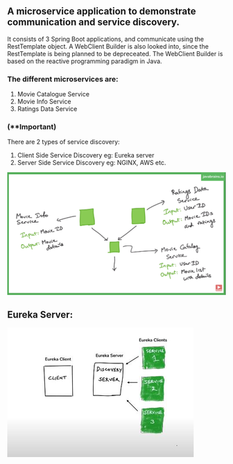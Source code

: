 ## A microservice application to demonstrate communication and service discovery.

It consists of 3 Spring Boot applications, and communicate using the RestTemplate object. A WebClient Builder is also looked into, since the RestTemplate is being planned to be depreceated. 
The WebClient Builder is based on the reactive programming paradigm in Java.

### The different microservices are:
1. Movie Catalogue Service
2. Movie Info Service
3. Ratings Data Service

### (**Important)
There are 2 types of service discovery:
1. Client Side Service Discovery
eg: Eureka server
2. Server Side Service Discovery
eg: NGINX, AWS etc.

![Alt text](assests/Layout.png?raw=true "Microservice layout")

## Eureka Server:

![Alt text](assests/Eureka.JPG?raw=true "Eureka layout")
